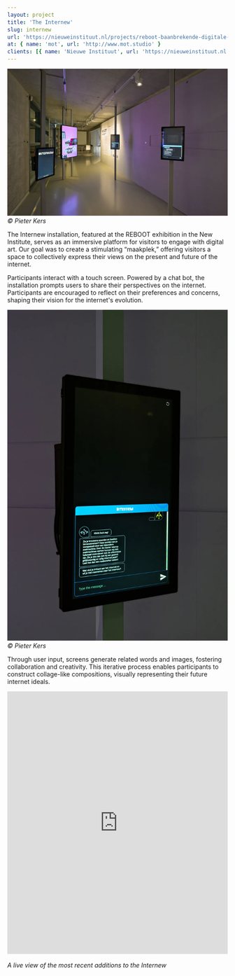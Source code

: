 ```yaml
---
layout: project
title: 'The Internew'
slug: internew
url: 'https://nieuweinstituut.nl/projects/reboot-baanbrekende-digitale-kunst/maakplek-internew'
at: { name: 'mot', url: 'http://www.mot.studio' }
clients: [{ name: 'Nieuwe Instituut', url: 'https://nieuweinstituut.nl' }]
---
```


![The Internew](./internew.png)
*© Pieter Kers*

The Internew installation, featured at the REBOOT exhibition in the New Institute, serves as an immersive platform for visitors to engage with digital art. Our goal was to create a stimulating “maakplek,” offering visitors a space to collectively express their views on the present and future of the internet.

Participants interact with a touch screen. Powered by a chat bot, the installation prompts users to share their perspectives on the internet. Participants are encouraged to reflect on their preferences and concerns, shaping their vision for the internet's evolution.

![The Internew](./internew-2.png)
*© Pieter Kers*

Through user input, screens generate related words and images, fostering collaboration and creativity. This iterative process enables participants to construct collage-like compositions, visually representing their future internet ideals.

<iframe src="https://reboot.mot.studio/view" width="100%" height="600" frameborder="0"></iframe>

*A live view of the most recent additions to the Internew*
